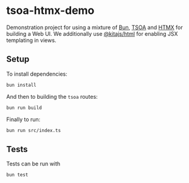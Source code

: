 # tsoa-htmx-demo

Demonstration project for using a mixture of [Bun](https://bun.sh), [TSOA](https://tsoa-community.github.io/docs/getting-started.html) and [HTMX](https://htmx.org/) for building a Web UI. We additionally use [@kitajs/html](https://www.npmjs.com/package/@kitajs/html) for enabling JSX templating in views.

## Setup

To install dependencies:

```bash
bun install
```

And then to building the `tsoa` routes:

```bash
bun run build
```

Finally to run:

```bash
bun run src/index.ts
```

## Tests

Tests can be run with

```bash
bun test
```
